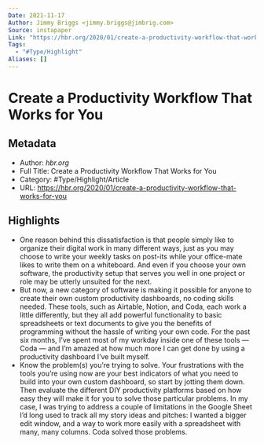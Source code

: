 ```yaml
---
Date: 2021-11-17
Author: Jimmy Briggs <jimmy.briggs@jimbrig.com>
Source: instapaper
Link: "https://hbr.org/2020/01/create-a-productivity-workflow-that-works-for-you"
Tags:
  - "#Type/Highlight"
Aliases: []
---
```


# Create a Productivity Workflow That Works for You

## Metadata

* Author: *hbr.org*
* Full Title: Create a Productivity Workflow That Works for You
* Category: #Type/Highlight/Article
* URL: https://hbr.org/2020/01/create-a-productivity-workflow-that-works-for-you

## Highlights

* One reason behind this dissatisfaction is that people simply like to organize their digital work in many different ways, just as you may choose to write your weekly tasks on post-its while your office-mate likes to write them on a whiteboard. And even if you choose your own software, the productivity setup that serves you well in one project or role may be utterly unsuited for the next.
* But now, a new category of software is making it possible for anyone to create their own custom productivity dashboards, no coding skills needed. These tools, such as Airtable, Notion, and Coda, each work a little differently, but they all add powerful functionality to basic spreadsheets or text documents to give you the benefits of programming without the hassle of writing your own code. For the past six months, I’ve spent most of my workday inside one of these tools — Coda — and I’m amazed at how much more I can get done by using a productivity dashboard I’ve built myself.
* Know the problem(s) you’re trying to solve.
  Your frustrations with the tools you’re using now are your best indicators of what you need to build into your own custom dashboard, so start by jotting them down. Then evaluate the different DIY productivity platforms based on how easy they will make it for you to solve those particular problems. In my case, I was trying to address a couple of limitations in the Google Sheet I’d long used to track all my story ideas and pitches: I wanted a bigger edit window, and a way to work more easily with a spreadsheet with many, many columns. Coda solved those problems.
